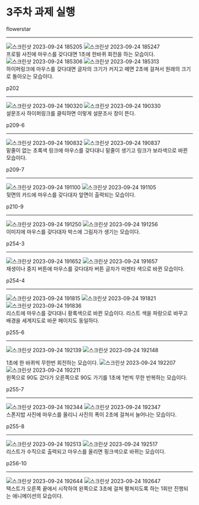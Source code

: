 # 3주차 과제 실행

flowerstar<br><hr>
![스크린샷 2023-09-24 185205](https://github.com/Gdongu/WebPgm/assets/70313873/62256d09-fb3c-4c41-a288-0f4c2c0da519)
![스크린샷 2023-09-24 185247](https://github.com/Gdongu/WebPgm/assets/70313873/892c95f0-6b9a-41d3-96c5-8ca6c4b6143b)
<br>프로필 사진에 마우스를 갖다대면 1초에 한바퀴 회전을 하는 모습이다.
![스크린샷 2023-09-24 185306](https://github.com/Gdongu/WebPgm/assets/70313873/bf73fae0-06a6-4042-95e1-1bb5973fd47e)
![스크린샷 2023-09-24 185313](https://github.com/Gdongu/WebPgm/assets/70313873/e7374ba7-0a4c-425c-aba8-993cdc218d81)
<br>하이퍼링크에 마우스를 갖다대면 글자의 크기가 커지고 떼면 2초에 걸쳐서 원래의 크기로 돌아오는 모습이다. 

p202<br><hr>
![스크린샷 2023-09-24 190320](https://github.com/Gdongu/WebPgm/assets/70313873/e1756244-5bab-4bcb-a48f-8f52107e0dfb)
![스크린샷 2023-09-24 190330](https://github.com/Gdongu/WebPgm/assets/70313873/de0e1d8a-56c9-404e-9977-c55e76352457)
<br>설문조사 하이퍼링크를 클릭하면 이렇게 설문조사 창이 뜬다.

p209-6<br><hr>
![스크린샷 2023-09-24 190832](https://github.com/Gdongu/WebPgm/assets/70313873/3a973a4e-e1d9-4622-a294-4b0e73e8c7e1)
![스크린샷 2023-09-24 190837](https://github.com/Gdongu/WebPgm/assets/70313873/635a4d08-a866-4f4c-bc9d-2db0ad2a5ee1)
<br>밑줄이 없는 초록색 링크에 마우스를 갖다대니 밑줄이 생기고 링크가 보라색으로 바뀐 모습이다.

p209-7<br><hr>
![스크린샷 2023-09-24 191100](https://github.com/Gdongu/WebPgm/assets/70313873/4136db3a-2d0f-4cf2-9323-006b47e7a049)
![스크린샷 2023-09-24 191105](https://github.com/Gdongu/WebPgm/assets/70313873/955803af-e1d9-4e2a-81e6-0def8cc3a866)
<br>뒷면의 카드에 마우스를 갖다대자 앞면이 출력되는 모습이다.

p210-9<br><hr>
![스크린샷 2023-09-24 191250](https://github.com/Gdongu/WebPgm/assets/70313873/87f6e1d7-4c66-4ae5-95ae-a96c5585a26b)
![스크린샷 2023-09-24 191256](https://github.com/Gdongu/WebPgm/assets/70313873/0db79f47-f217-4842-be88-85d41d2701ca)
<br>이미지에 마우스를 갖다대자 박스에 그림자가 생기는 모습이다.

p254-3<br><hr>
![스크린샷 2023-09-24 191652](https://github.com/Gdongu/WebPgm/assets/70313873/3f1f81aa-740f-41a6-9937-3ee3e151a4a4)
![스크린샷 2023-09-24 191657](https://github.com/Gdongu/WebPgm/assets/70313873/ef452f39-feaf-4e00-9a82-b14a2924b776)
<br>재생이나 중지 버튼에 마우스를 갖다대자 버튼 글자가 마젠타 색으로 바뀐 모습이다.

p254-4<br><hr>
![스크린샷 2023-09-24 191815](https://github.com/Gdongu/WebPgm/assets/70313873/094955f3-2edd-4aa7-87ec-38f97c0a7958)
![스크린샷 2023-09-24 191821](https://github.com/Gdongu/WebPgm/assets/70313873/3b19b271-2898-4a5f-b3d1-402a1ef328f8)
![스크린샷 2023-09-24 191836](https://github.com/Gdongu/WebPgm/assets/70313873/bbc6b0eb-d11b-43f7-a229-584b6913c0f7)
<br>리스트에 마우스를 갖다대니 황록색으로 바뀐 모습이다. 리스트 색을 파랑으로 바꾸고 배경을 세계지도로 바꾼 페이지도 동일하다.

p255-6<br><hr>
![스크린샷 2023-09-24 192139](https://github.com/Gdongu/WebPgm/assets/70313873/4827602c-d72d-4b63-8985-051cbe964561)
![스크린샷 2023-09-24 192148](https://github.com/Gdongu/WebPgm/assets/70313873/9d072c4d-8ea4-4098-ac73-3859666c77d3)

1초에 한 바퀴씩 무한번 회전하는 모습이다.
![스크린샷 2023-09-24 192207](https://github.com/Gdongu/WebPgm/assets/70313873/2be48ad7-42b2-4515-918c-7446a73f00f7)
![스크린샷 2023-09-24 192211](https://github.com/Gdongu/WebPgm/assets/70313873/c47522ac-50ab-46d9-9d52-1107697894d1)
<br>왼쪽으로 90도 갔다가 오른쪽으로 90도 가기를 1초에 1번씩 무한 반복하는 모습이다. 

p255-7<br><hr>
![스크린샷 2023-09-24 192344](https://github.com/Gdongu/WebPgm/assets/70313873/1aca3665-9e76-4eae-84e6-962fd6ca7ad8)
![스크린샷 2023-09-24 192347](https://github.com/Gdongu/WebPgm/assets/70313873/51ae70bb-1f5b-4cfb-9940-d7aa93ca069d)
<br>스폰지밥 사진에 마우스를 올리니 사진의 폭이 2초에 걸쳐서 늘어나는 모습이다.

p255-8<br><hr>
![스크린샷 2023-09-24 192513](https://github.com/Gdongu/WebPgm/assets/70313873/14c13dd7-a3f9-45d6-86c9-a8de20905c8e)
![스크린샷 2023-09-24 192517](https://github.com/Gdongu/WebPgm/assets/70313873/f6970238-4c95-4d75-8cd3-20ce6360f8bf)
<br>리스트가 수직으로 출력되고 마우스를 올리면 핑크색으로 바뀌는 모습이다.

p256-10<br><hr>
![스크린샷 2023-09-24 192644](https://github.com/Gdongu/WebPgm/assets/70313873/1f9e865d-c692-42c1-9f56-a26404076d38)
![스크린샷 2023-09-24 192647](https://github.com/Gdongu/WebPgm/assets/70313873/022c340e-ad4c-4598-b682-29463adec2ad)
<br>택스트가 오른쪽 끝에서 시작하여 왼쪽으로 3초에 걸쳐 펼쳐지도록 하는 1회만 진행되는 애니메이션의 모습이다.
